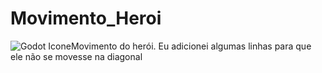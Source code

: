 # Movimento_Heroi
![Godot Icone](https://user-images.githubusercontent.com/76182721/155896189-1da42754-28f3-4804-8138-0da426202c0e.png)Movimento do herói. Eu adicionei algumas linhas para que ele não se movesse na diagonal 
